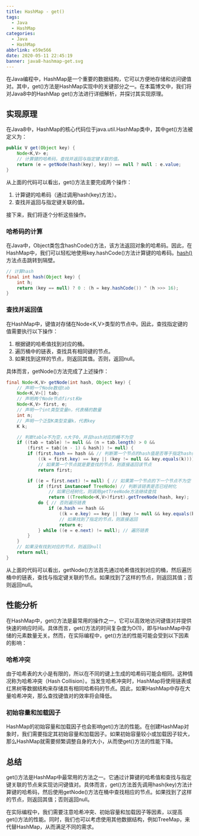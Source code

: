 ```yaml
---
title: HashMap - get()
tags:
  - Java
  - HashMap
categories:
  - Java
  - HashMap
abbrlink: e59e566
date: 2020-05-11 22:45:19
banner: java8-hashmap-get.svg
---
```


在Java编程中，HashMap是一个重要的数据结构，它可以方便地存储和访问键值对。其中，get()方法是HashMap实现中的关键部分之一。在本篇博文中，我们将对Java8中的HashMap get()方法进行详细解析，并探讨其实现原理。

## 实现原理

在Java8中，HashMap的核心代码位于java.util.HashMap类中，其中get()方法被定义为：

```java
public V get(Object key) {
    Node<K,V> e;
    // 计算键的哈希码，查找并返回与指定键关联的值。
    return (e = getNode(hash(key), key)) == null ? null : e.value;
}
```

从上面的代码可以看出，get()方法主要完成两个操作：

1. 计算键的哈希码（通过调用hash(key)方法）。
2. 查找并返回与指定键关联的值。

接下来，我们将逐个分析这些操作。

### 哈希码的计算

在Java中，Object类包含hashCode()方法，该方法返回对象的哈希码。因此，在HashMap中，我们可以轻松地使用key.hashCode()方法计算键的哈希码。[hash()](https://blog.heer.love/posts/c0f9b6a9/)方法点击跳转到隔壁。

```java
// 计算hash
final int hash(Object key) {
    int h;
    return (key == null) ? 0 : (h = key.hashCode()) ^ (h >>> 16);
}
```

### 查找并返回值

在HashMap中，键值对存储在Node<K,V>类型的节点中。因此，查找指定键的值需要执行以下操作：

1. 根据键的哈希值找到对应的桶。
2. 遍历桶中的链表，查找具有相同键的节点。
3. 如果找到这样的节点，则返回其值。否则，返回null。

具体而言，getNode()方法完成了上述操作：

```java
final Node<K,V> getNode(int hash, Object key) {
    // 声明一个Node数组tab
    Node<K,V>[] tab;
    // 声明两个Node节点first和e
    Node<K,V> first, e; 
    // 声明一个int类型变量n，代表桶的数量
    int n; 
    // 声明一个泛型K类型变量k，代表key
    K k; 

    // 判断table不为空，n大于0，并且hash对应的桶不为空
    if ((tab = table) != null && (n = tab.length) > 0 &&
        (first = tab[(n - 1) & hash]) != null) { 
        if (first.hash == hash && // 判断第一个节点的hash值是否等于指定hash值
            ((k = first.key) == key || (key != null && key.equals(k)))) // 判断第一个节点的key是否等于指定key
            // 如果第一个节点就是要查找的节点，则直接返回该节点
            return first;

        if ((e = first.next) != null) { // 如果第一个节点的下一个节点不为空
            if (first instanceof TreeNode) // 判断该链表是否已经树化
                // 如果已经树化，则调用getTreeNode方法继续查找
                return ((TreeNode<K,V>)first).getTreeNode(hash, key); 
            do { // 否则遍历链表
                if (e.hash == hash &&
                    ((k = e.key) == key || (key != null && key.equals(k))))
                    // 如果找到了指定的节点，则直接返回
                    return e; 
            } while ((e = e.next) != null); // 遍历链表
        }
    }
    // 如果没有找到对应的节点，则返回null
    return null;
}

```

从上面的代码可以看出，getNode()方法首先通过哈希值找到对应的桶，然后遍历桶中的链表，查找与指定键关联的节点。如果找到了这样的节点，则返回其值；否则返回null。

## 性能分析

在HashMap中，get()方法是最常用的操作之一，它可以高效地访问键值对并提供快速的响应时间。具体而言，get()方法的时间复杂度为O(1)，即与HashMap中存储的元素数量无关。然而，在实际编程中，get()方法的性能可能会受到以下因素的影响：

### 哈希冲突

由于哈希表的大小是有限的，所以在不同的键上生成的哈希码可能会相同。这种情况称为哈希冲突（Hash Collision）。当发生哈希冲突时，HashMap将使用链表或红黑树等数据结构来存储具有相同哈希码的节点。因此，如果HashMap中存在大量哈希冲突，那么查找键值对的效率将会降低。

### 初始容量和加载因子

HashMap的初始容量和加载因子也会影响get()方法的性能。在创建HashMap对象时，我们需要指定其初始容量和加载因子。如果初始容量较小或加载因子较大，那么HashMap就需要频繁调整自身的大小，从而使get()方法的性能下降。

## 总结

get()方法是HashMap中最常用的方法之一。它通过计算键的哈希值和查找与指定键关联的节点来实现访问键值对。具体而言，get()方法首先调用hash(key)方法计算键的哈希码，然后使用getNode()方法在桶中查找相应的节点。如果找到了这样的节点，则返回其值；否则返回null。

在实际编程中，我们需要注意哈希冲突、初始容量和加载因子等因素，以提高get()方法的性能。同时，我们也可以考虑使用其他数据结构，例如TreeMap，来代替HashMap，从而满足不同的需求。
